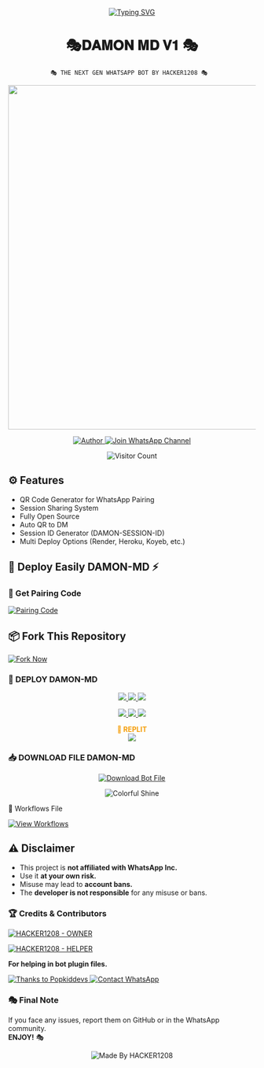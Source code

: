 <p align="center">
  <a href="https://git.io/typing-svg">
    <img src="https://readme-typing-svg.demolab.com?font=Black+Ops+One&size=100&pause=1000&color=FF0000&center=true&width=1000&height=200&lines=INCONNU-XD" alt="Typing SVG" />
  </a>
</p>



<h1 align="center">🎭𝐃𝐀𝐌𝐎𝐍 𝐌𝐃 𝐕𝟏 🎭</h1>

                🎭 THE NEXT GEN WHATSAPP BOT BY HACKER1208 🎭



<p align="center">
  <img src="https://files.catbox.moe/88o37i.jpg" width="700"/>
</p>



<p align="center">
  <a href="https://github.com/Hacker1208x">
    <img title="Author" src="https://img.shields.io/badge/Author-HACKER%20-1208-ff004d?style=for-the-badge&logo=github&logoColor=white" />
  </a>
  <a href="https://whatsapp.com/channel/0029VaojbRDKrWR2a38S5O1k">
    <img title="Join WhatsApp Channel" src="https://img.shields.io/badge/Join-WhatsApp%20Channel-25D366?style=for-the-badge&logo=whatsapp&logoColor=white" />
  </a>
</p>



<p align="center">
  <img src="https://profile-counter.glitch.me/DAMON-MD/count.svg" alt="Visitor Count" />
</p>



## ⚙️ Features
- QR Code Generator for WhatsApp Pairing
- Session Sharing System
- Fully Open Source
- Auto QR to DM
- Session ID Generator (DAMON-SESSION-ID)
- Multi Deploy Options (Render, Heroku, Koyeb, etc.)



## 🚀 Deploy Easily DAMON-MD ⚡

### 🔗 Get Pairing Code
[![Pairing Code](https://img.shields.io/badge/Get%20Pairing%20Code-B700FB?style=for-the-badge&logo=codefactor&logoColor=white)](https://damon-md-session-by-hacker1208.onrender.com)


## 📦 Fork This Repository

[![Fork Now](https://img.shields.io/badge/Fork-DAMON--MD-26A69A?style=for-the-badge&logo=github&logoColor=white)](https://github.com/Hacker1208x/DAMON-MD/fork)


### 🚀 DEPLOY DAMON-MD

<p align="center">
  <a href="https://replit.com/github/Hacker1208x/DAMON-MD">
    <img src="https://img.shields.io/badge/Deploy%20To%20Replit-FFA500?style=for-the-badge&logo=replit&logoColor=white" />
  </a>
  <a href="https://railway.app/new/template?template=https://github.com/Hacker1208x/DAMON-MD">
    <img src="https://img.shields.io/badge/Deploy%20To%20Railway-8B5CF6?style=for-the-badge&logo=railway&logoColor=white" />
  </a>
  <a href="https://render.com/">
    <img src="https://img.shields.io/badge/Deploy%20To%20Render-06B6D4?style=for-the-badge&logo=render&logoColor=white" />
  </a>
</p>

<p align="center">
  <a href="https://dashboard.heroku.com/new?template=https://github.com/Hacker1208x/DAMON-MD/tree/main">
    <img src="https://img.shields.io/badge/Deploy-Heroku-FF004D?style=for-the-badge&logo=heroku&logoColor=white" />
  </a>
  <a href="https://host.talkdrove.com/share-bot/82">
    <img src="https://img.shields.io/badge/Deploy-TaikDrove-6971FF?style=for-the-badge&logo=google-cloud&logoColor=white" />
  </a>
  <a href="https://app.koyeb.com/services/deploy?type=git&repository=Hacker1208x/DAMON-MD&ports=3000">
    <img src="https://img.shields.io/badge/Deploy-Koyeb-FF009D?style=for-the-badge&logo=koyeb&logoColor=white" />
  </a>
</p>


<p align="center">
  <b><span style="color:#F59E0B">🚀 REPLIT</span></b><br>
  <a href="https://replit.com/github/Pkdriller/NEXUS-XMD">
    <img src="https://img.shields.io/badge/Deploy%20To%20Replit-FFA500?style=for-the-badge&logo=replit&logoColor=white" />
  </a>
</p>



### 📥 DOWNLOAD FILE DAMON-MD

<p align="center">
  <a href="https://github.com/Hacker1208x/DAMON-MD/archive/refs/heads/main.zip">
    <img src="https://img.shields.io/badge/Download%20Bot-file-FF009D?style=for-the-badge&logo=github&logoColor=white" alt="Download Bot File" />
  </a>
</p>

<p align="center">
  <img src="https://i.imgur.com/LyHic3i.gif" alt="Colorful Shine" />
</p>



🧠 Workflows File

[![View Workflows](https://img.shields.io/badge/View-Workflow%20Codes-FF0076?style=for-the-badge&logo=githubactions&logoColor=white)](https://whatsapp.com/channel/0029VaojbRDKrWR2a38S5O1k)


## ⚠️ Disclaimer

- This project is **not affiliated with WhatsApp Inc.**
- Use it **at your own risk.**
- Misuse may lead to **account bans.**
- The **developer is not responsible** for any misuse or bans.



### 🏆 Credits & Contributors

> <a href="https://github.com/Hacker1208x">
  <img alt="HACKER1208 - OWNER" src="https://img.shields.io/badge/OWNER-🎭HACKER%20-1208🎭-FF0000?style=for-the-badge&logo=github" />
</a>

> <a href="https://github.com/Hacker1208x">
  <img alt="HACKER1208 - HELPER" src="https://img.shields.io/badge/HELPER-🎭HACKER%20-1208🎭-00FFC6?style=for-the-badge&logo=github" />
</a>  
<p><b>For helping in bot plugin files.</b></p>

<a href="https://github.com/popkiddevs">
  <img alt="Thanks to Popkiddevs" src="https://img.shields.io/badge/Thanks_To-Popkiddevs-blueviolet?style=for-the-badge&logo=github" />
</a>




<a href="https://wa.me/+50933864802?text=🎭%20HELLO%20HACKER%20-1208%20🎭">
  <img alt="Contact WhatsApp" src="https://img.shields.io/badge/DEV-🎭HACKER%20-1208%20TECH🎭-25D366?style=for-the-badge&logo=whatsapp&logoColor=white" />
</a>



### 🎭 Final Note

If you face any issues, report them on GitHub or in the WhatsApp community.  
**ENJOY!** 🎭


<p align="center"><img alt="Made By HACKER1208" src="https://img.shields.io/badge/Made%20by-HACKER%20-1208-black?style=for-the-badge&logo=github" /></p>
